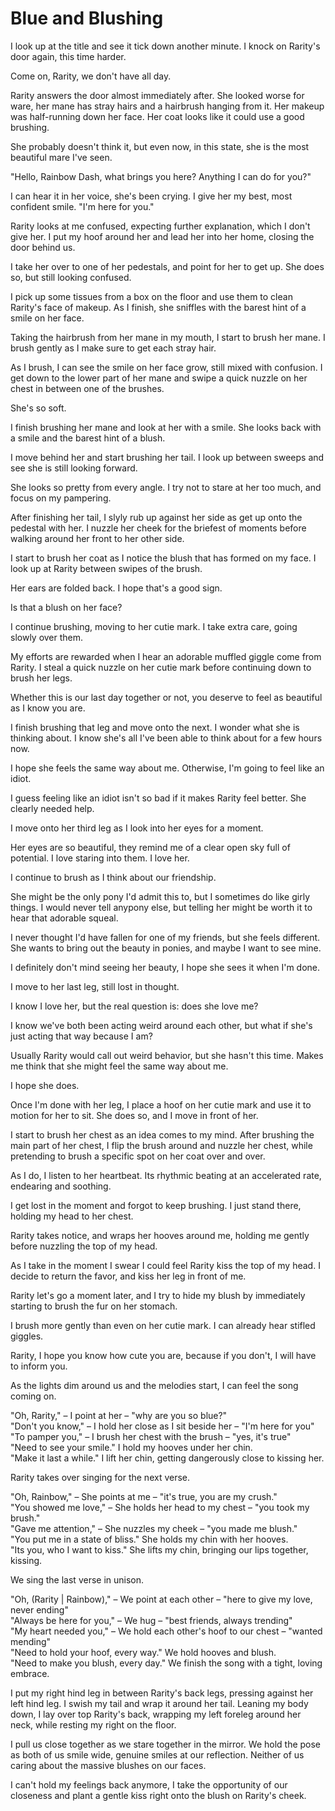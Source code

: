 # Blue and Blushing

I look up at the title and see it tick down another minute. I knock on Rarity's door again, this time harder.

Come on, Rarity, we don't have all day.

Rarity answers the door almost immediately after. She looked worse for ware, her mane has stray hairs and a hairbrush hanging from it. Her makeup was half-running down her face. Her coat looks like it could use a good brushing.

She probably doesn't think it, but even now, in this state, she is the most beautiful mare I've seen.

"Hello, Rainbow Dash, what brings you here? Anything I can do for you?"

I can hear it in her voice, she's been crying. I give her my best, most confident smile. "I'm here for you."

Rarity looks at me confused, expecting further explanation, which I don't give her. I put my hoof around her and lead her into her home, closing the door behind us.

I take her over to one of her pedestals, and point for her to get up. She does so, but still looking confused.

I pick up some tissues from a box on the floor and use them to clean Rarity's face of makeup. As I finish, she sniffles with the barest hint of a smile on her face.

Taking the hairbrush from her mane in my mouth, I start to brush her mane. I brush gently as I make sure to get each stray hair.

As I brush, I can see the smile on her face grow, still mixed with confusion. I get down to the lower part of her mane and swipe a quick nuzzle on her chest in between one of the brushes.

She's so soft.

I finish brushing her mane and look at her with a smile. She looks back with a smile and the barest hint of a blush.

I move behind her and start brushing her tail. I look up between sweeps and see she is still looking forward.

She looks so pretty from every angle. I try not to stare at her too much, and focus on my pampering.

After finishing her tail, I slyly rub up against her side as get up onto the pedestal with her. I nuzzle her cheek for the briefest of moments before walking around her front to her other side.

I start to brush her coat as I notice the blush that has formed on my face. I look up at Rarity between swipes of the brush.

Her ears are folded back. I hope that's a good sign.

Is that a blush on her face?

I continue brushing, moving to her cutie mark. I take extra care, going slowly over them.

My efforts are rewarded when I hear an adorable muffled giggle come from Rarity. I steal a quick nuzzle on her cutie mark before continuing down to brush her legs.

Whether this is our last day together or not, you deserve to feel as beautiful as I know you are.

I finish brushing that leg and move onto the next. I wonder what she is thinking about. I know she's all I've been able to think about for a few hours now.

I hope she feels the same way about me. Otherwise, I'm going to feel like an idiot.

I guess feeling like an idiot isn't so bad if it makes Rarity feel better. She clearly needed help.

I move onto her third leg as I look into her eyes for a moment.

Her eyes are so beautiful, they remind me of a clear open sky full of potential. I love staring into them. I love her.

I continue to brush as I think about our friendship.

She might be the only pony I'd admit this to, but I sometimes do like girly things. I would never tell anypony else, but telling her might be worth it to hear that adorable squeal.

I never thought I'd have fallen for one of my friends, but she feels different. She wants to bring out the beauty in ponies, and maybe I want to see mine.

I definitely don't mind seeing her beauty, I hope she sees it when I'm done.

I move to her last leg, still lost in thought.

I know I love her, but the real question is: does she love me?

I know we've both been acting weird around each other, but what if she's just acting that way because I am?

Usually Rarity would call out weird behavior, but she hasn't this time. Makes me think that she might feel the same way about me.

I hope she does.

Once I'm done with her leg, I place a hoof on her cutie mark and use it to motion for her to sit. She does so, and I move in front of her.

I start to brush her chest as an idea comes to my mind. After brushing the main part of her chest, I flip the brush around and nuzzle her chest, while pretending to brush a specific spot on her coat over and over.

As I do, I listen to her heartbeat. Its rhythmic beating at an accelerated rate, endearing and soothing.

I get lost in the moment and forgot to keep brushing. I just stand there, holding my head to her chest.

Rarity takes notice, and wraps her hooves around me, holding me gently before nuzzling the top of my head.

As I take in the moment I swear I could feel Rarity kiss the top of my head. I decide to return the favor, and kiss her leg in front of me.

Rarity let's go a moment later, and I try to hide my blush by immediately starting to brush the fur on her stomach.

I brush more gently than even on her cutie mark. I can already hear stifled giggles.

Rarity, I hope you know how cute you are, because if you don't, I will have to inform you.



As the lights dim around us and the melodies start, I can feel the song coming on.

"Oh, Rarity," – I point at her – "why are you so blue?"  
"Don't you know," – I hold her close as I sit beside her – "I'm here for you"  
"To pamper you," – I brush her chest with the brush – "yes, it's true"  
"Need to see your smile." I hold my hooves under her chin.  
"Make it last a while." I lift her chin, getting dangerously close to kissing her.

Rarity takes over singing for the next verse.

"Oh, Rainbow," – She points at me – "it's true, you are my crush."  
"You showed me love," – She holds her head to my chest – "you took my brush."  
"Gave me attention," – She nuzzles my cheek – "you made me blush."  
"You put me in a state of bliss." She holds my chin with her hooves.  
"Its you, who I want to kiss." She lifts my chin, bringing our lips together, kissing.

We sing the last verse in unison.

"Oh, (Rarity | Rainbow)," – We point at each other – "here to give my love, never ending"  
"Always be here for you," – We hug – "best friends, always trending"  
"My heart needed you," – We hold each other's hoof to our chest – "wanted mending"  
"Need to hold your hoof, every way." We hold hooves and blush.  
"Need to make you blush, every day." We finish the song with a tight, loving embrace.



I put my right hind leg in between Rarity's back legs, pressing against her left hind leg. I swish my tail and wrap it around her tail. Leaning my body down, I lay over top Rarity's back, wrapping my left foreleg around her neck, while resting my right on the floor.

I pull us close together as we stare together in the mirror. We hold the pose as both of us smile wide, genuine smiles at our reflection. Neither of us caring about the massive blushes on our faces.

I can't hold my feelings back anymore, I take the opportunity of our closeness and plant a gentle kiss right onto the blush on Rarity's cheek.

